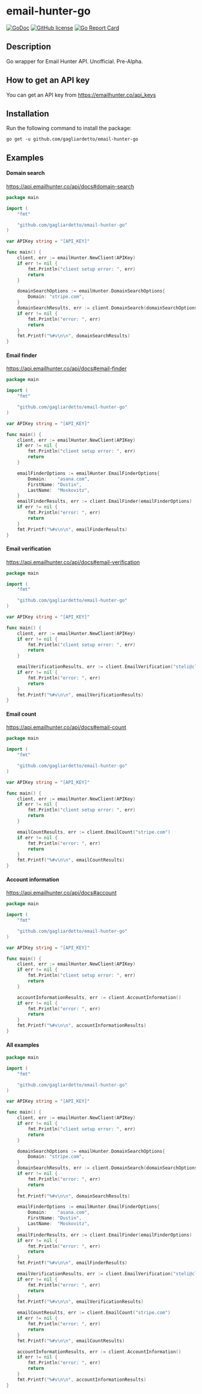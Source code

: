 # email-hunter-go

[![GoDoc](https://godoc.org/github.com/gagliardetto/email-hunter-go?status.svg)](https://godoc.org/github.com/gagliardetto/email-hunter-go)
[![GitHub license](https://img.shields.io/github/license/gagliardetto/email-hunter-go.svg)](https://github.com/gagliardetto/email-hunter-go/blob/master/LICENSE)
[![Go Report Card](https://goreportcard.com/badge/github.com/gagliardetto/email-hunter-go)](https://goreportcard.com/report/github.com/gagliardetto/email-hunter-go)

## Description

Go wrapper for Email Hunter API. Unofficial. Pre-Alpha.

## How to get an API key

You can get an API key from https://emailhunter.co/api_keys

## Installation

Run the following command to install the package:

```
go get -u github.com/gagliardetto/email-hunter-go
```

## Examples

#### Domain search

https://api.emailhunter.co/api/docs#domain-search

```go
package main

import (
	"fmt"

	"github.com/gagliardetto/email-hunter-go"
)

var APIKey string = "[API_KEY]"

func main() {
	client, err := emailHunter.NewClient(APIKey)
	if err != nil {
		fmt.Println("client setup error: ", err)
		return
	}

	domainSearchOptions := emailHunter.DomainSearchOptions{
		Domain: "stripe.com",
	}
	domainSearchResults, err := client.DomainSearch(domainSearchOptions)
	if err != nil {
		fmt.Println("error: ", err)
		return
	}
	fmt.Printf("%#v\n\n", domainSearchResults)
}

```

#### Email finder

https://api.emailhunter.co/api/docs#email-finder

```go
package main

import (
	"fmt"

	"github.com/gagliardetto/email-hunter-go"
)

var APIKey string = "[API_KEY]"

func main() {
	client, err := emailHunter.NewClient(APIKey)
	if err != nil {
		fmt.Println("client setup error: ", err)
		return
	}

	emailFinderOptions := emailHunter.EmailFinderOptions{
		Domain:    "asana.com",
		FirstName: "Dustin",
		LastName:  "Moskovitz",
	}
	emailFinderResults, err := client.EmailFinder(emailFinderOptions)
	if err != nil {
		fmt.Println("error: ", err)
		return
	}
	fmt.Printf("%#v\n\n", emailFinderResults)
}

```

#### Email verification

https://api.emailhunter.co/api/docs#email-verification

```go
package main

import (
	"fmt"

	"github.com/gagliardetto/email-hunter-go"
)

var APIKey string = "[API_KEY]"

func main() {
	client, err := emailHunter.NewClient(APIKey)
	if err != nil {
		fmt.Println("client setup error: ", err)
		return
	}

	emailVerificationResults, err := client.EmailVerification("steli@close.io")
	if err != nil {
		fmt.Println("error: ", err)
		return
	}
	fmt.Printf("%#v\n\n", emailVerificationResults)
}

```

#### Email count

https://api.emailhunter.co/api/docs#email-count

```go
package main

import (
	"fmt"

	"github.com/gagliardetto/email-hunter-go"
)

var APIKey string = "[API_KEY]"

func main() {
	client, err := emailHunter.NewClient(APIKey)
	if err != nil {
		fmt.Println("client setup error: ", err)
		return
	}

	emailCountResults, err := client.EmailCount("stripe.com")
	if err != nil {
		fmt.Println("error: ", err)
		return
	}
	fmt.Printf("%#v\n\n", emailCountResults)
}

```

#### Account information

https://api.emailhunter.co/api/docs#account

```go
package main

import (
	"fmt"

	"github.com/gagliardetto/email-hunter-go"
)

var APIKey string = "[API_KEY]"

func main() {
	client, err := emailHunter.NewClient(APIKey)
	if err != nil {
		fmt.Println("client setup error: ", err)
		return
	}

	accountInformationResults, err := client.AccountInformation()
	if err != nil {
		fmt.Println("error: ", err)
		return
	}
	fmt.Printf("%#v\n\n", accountInformationResults)
}

```

#### All examples

```go
package main

import (
	"fmt"

	"github.com/gagliardetto/email-hunter-go"
)

var APIKey string = "[API_KEY]"

func main() {
	client, err := emailHunter.NewClient(APIKey)
	if err != nil {
		fmt.Println("client setup error: ", err)
		return
	}

	domainSearchOptions := emailHunter.DomainSearchOptions{
		Domain: "stripe.com",
	}
	domainSearchResults, err := client.DomainSearch(domainSearchOptions)
	if err != nil {
		fmt.Println("error: ", err)
		return
	}
	fmt.Printf("%#v\n\n", domainSearchResults)

	emailFinderOptions := emailHunter.EmailFinderOptions{
		Domain:    "asana.com",
		FirstName: "Dustin",
		LastName:  "Moskovitz",
	}
	emailFinderResults, err := client.EmailFinder(emailFinderOptions)
	if err != nil {
		fmt.Println("error: ", err)
		return
	}
	fmt.Printf("%#v\n\n", emailFinderResults)

	emailVerificationResults, err := client.EmailVerification("steli@close.io")
	if err != nil {
		fmt.Println("error: ", err)
		return
	}
	fmt.Printf("%#v\n\n", emailVerificationResults)

	emailCountResults, err := client.EmailCount("stripe.com")
	if err != nil {
		fmt.Println("error: ", err)
		return
	}
	fmt.Printf("%#v\n\n", emailCountResults)

	accountInformationResults, err := client.AccountInformation()
	if err != nil {
		fmt.Println("error: ", err)
		return
	}
	fmt.Printf("%#v\n\n", accountInformationResults)
}

```